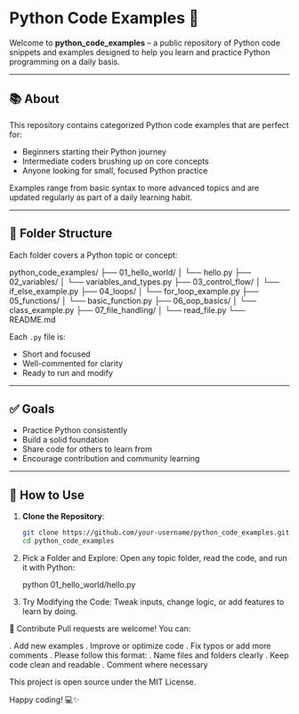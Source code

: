 # Python Code Examples 🐍

Welcome to **python_code_examples** – a public repository of Python code snippets and examples designed to help you learn and practice Python programming on a daily basis.

---

## 📚 About

This repository contains categorized Python code examples that are perfect for:
- Beginners starting their Python journey
- Intermediate coders brushing up on core concepts
- Anyone looking for small, focused Python practice

Examples range from basic syntax to more advanced topics and are updated regularly as part of a daily learning habit.

---

## 📁 Folder Structure

Each folder covers a Python topic or concept:

python_code_examples/ ├── 01_hello_world/ │ └── hello.py ├── 02_variables/ │ └── variables_and_types.py ├── 03_control_flow/ │ └── if_else_example.py ├── 04_loops/ │ └── for_loop_example.py ├── 05_functions/ │ └── basic_function.py ├── 06_oop_basics/ │ └── class_example.py ├── 07_file_handling/ │ └── read_file.py └── README.md


Each `.py` file is:
- Short and focused
- Well-commented for clarity
- Ready to run and modify

---

## ✅ Goals

- Practice Python consistently
- Build a solid foundation
- Share code for others to learn from
- Encourage contribution and community learning

---

## 🚀 How to Use

1. **Clone the Repository**:
   ```bash
   git clone https://github.com/your-username/python_code_examples.git
   cd python_code_examples

2. Pick a Folder and Explore: Open any topic folder, read the code, and run it with Python:

    python 01_hello_world/hello.py
3. Try Modifying the Code: Tweak inputs, change logic, or add features to learn by doing.

🙌 Contribute
Pull requests are welcome! You can:

. Add new examples
. Improve or optimize code
. Fix typos or add more comments
. Please follow this format:
. Name files and folders clearly
. Keep code clean and readable
. Comment where necessary

This project is open source under the MIT License.

Happy coding! 💻✨
